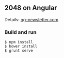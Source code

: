 ## 2048 on Angular

Details: [ng-newsletter.com](http://www.ng-newsletter.com/posts/building-2048-in-angularjs.html).

### Build and run

    $ npm install
    $ bower install
    $ grunt serve
